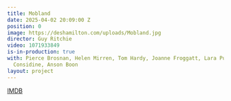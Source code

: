 ```yaml
---
title: Mobland
date: 2025-04-02 20:09:00 Z
position: 0
image: https://deshamilton.com/uploads/Mobland.jpg
director: Guy Ritchie
video: 1071933849
is-in-production: true
with: Pierce Brosnan, Helen Mirren, Tom Hardy, Joanne Froggatt, Lara Pulver, Paddy
  Considine, Anson Boon
layout: project
---
```


[IMDB](https://www.imdb.com/title/tt31510819/)